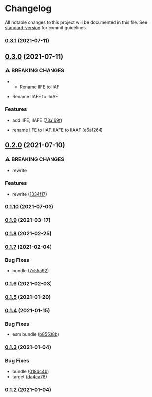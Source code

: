# Changelog

All notable changes to this project will be documented in this file. See [standard-version](https://github.com/conventional-changelog/standard-version) for commit guidelines.

### [0.3.1](https://github.com/BlackGlory/code-tags/compare/v0.3.0...v0.3.1) (2021-07-11)

## [0.3.0](https://github.com/BlackGlory/code-tags/compare/v0.2.0...v0.3.0) (2021-07-11)


### ⚠ BREAKING CHANGES

* - Rename IIFE to IIAF
- Rename IIAFE to IIAAF

### Features

* add IIFE, IIAFE ([73a169f](https://github.com/BlackGlory/code-tags/commit/73a169f2d18330f32ed6a317d360836c1f80c54a))


* rename IIFE to IIAF, IIAFE to IIAAF ([e6af264](https://github.com/BlackGlory/code-tags/commit/e6af2643890a9602b689054fa8405b4aaa8b865c))

## [0.2.0](https://github.com/BlackGlory/code-tags/compare/v0.1.10...v0.2.0) (2021-07-10)


### ⚠ BREAKING CHANGES

* rewrite

### Features

* rewrite ([1334f17](https://github.com/BlackGlory/code-tags/commit/1334f176fd0226bfa26625efcbb475d4a3cf53c5))

### [0.1.10](https://github.com/BlackGlory/code-tags/compare/v0.1.9...v0.1.10) (2021-07-03)

### [0.1.9](https://github.com/BlackGlory/code-tags/compare/v0.1.8...v0.1.9) (2021-03-17)

### [0.1.8](https://github.com/BlackGlory/code-tags/compare/v0.1.7...v0.1.8) (2021-02-25)

### [0.1.7](https://github.com/BlackGlory/code-tags/compare/v0.1.6...v0.1.7) (2021-02-04)


### Bug Fixes

* bundle ([7c55a92](https://github.com/BlackGlory/code-tags/commit/7c55a921c32b78265d70634b8dad9dcf343c2347))

### [0.1.6](https://github.com/BlackGlory/code-tags/compare/v0.1.5...v0.1.6) (2021-02-03)

### [0.1.5](https://github.com/BlackGlory/code-tags/compare/v0.1.4...v0.1.5) (2021-01-20)

### [0.1.4](https://github.com/BlackGlory/code-tags/compare/v0.1.3...v0.1.4) (2021-01-15)


### Bug Fixes

* esm bundle ([b85538b](https://github.com/BlackGlory/code-tags/commit/b85538b3ac786fd296ab50a510346e4cac352e8c))

### [0.1.3](https://github.com/BlackGlory/code-tags/compare/v0.1.2...v0.1.3) (2021-01-04)


### Bug Fixes

* bundle ([018dc4b](https://github.com/BlackGlory/code-tags/commit/018dc4bc93ec3cfa0cc2074ba8c268869ebd5f1d))
* target ([da4ca76](https://github.com/BlackGlory/code-tags/commit/da4ca763c634e759294ed95c972536f984d77811))

### [0.1.2](https://github.com/BlackGlory/code-tags/compare/v0.1.1...v0.1.2) (2021-01-04)
